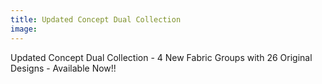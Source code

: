 ```yaml
---
title: Updated Concept Dual Collection
image: 
---
```


Updated Concept Dual Collection - 4 New Fabric Groups with 26 Original Designs - Available Now!!